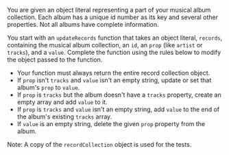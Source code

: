 You are given an object literal representing a part of your musical album collection. Each album has a unique id number as its key and several other properties. Not all albums have complete information.

You start with an ```updateRecords``` function that takes an object literal, ```records```, containing the musical album collection, an ```id```, an ```prop``` (like ```artist``` or ```tracks```), and a ```value```. Complete the function using the rules below to modify the object passed to the function.

- Your function must always return the entire record collection object.
- If ```prop``` isn't ```tracks``` and ```value``` isn't an empty string, update or set that album's ```prop``` to ```value```.
- If ```prop``` is ```tracks``` but the album doesn't have a ```tracks``` property, create an empty array and add ```value``` to it.
- If ```prop``` is ```tracks``` and ```value``` isn't an empty string, add ```value``` to the end of the album's existing ```tracks``` array.
- If ```value``` is an empty string, delete the given ```prop``` property from the album.

Note: A copy of the ```recordCollection``` object is used for the tests.